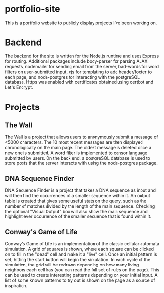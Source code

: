# portfolio-site

This is a portfolio website to publicly display projects I've been working on.

# Backend

The backend for the site is written for the Node.js runtime and uses Express for routing. Additional packages include body-parser for parsing AJAX requests, nodemailer for sending email from the server, bad-words for word filters on user-submitted input, ejs for templating to add header/footer to each page, and node-postgres for interacting with the postgreSQL database. Https was enabled with certificates obtained using certbot and Let's Encrypt.

# Projects
## The Wall

The Wall is a project that allows users to anonymously submit a message of <5000 characters. The 10 most recent messages are then displayed chronologically on the main page. The oldest message is deleted once a new one is submitted. A word filter is implemented to censor language submitted by users. On the back end, a postgreSQL database is used to store posts that the server interacts with using the node-postgres package.

## DNA Sequence Finder

DNA Sequence Finder is a project that takes a DNA sequence as input and will then find the occurrences of a smaller sequence within it. An output table is created that gives some useful stats on the query, such as the number of matches divided by the length of the main sequence. Checking the optional "Visual Output" box will also show the main sequence and highlight ever occurrence of the smaller sequence that is found within it.

## Conway's Game of Life

Conway's Game of Life is an implementation of the classic cellular automata simulation. A grid of squares is shown, where each square can be clicked on to fill in the "dead" cell and make it a "live" cell. Once an initial pattern is set, hitting the start button will begin the simulation. In each cycle of the simulation, the grid will be redrawn depending on how many living neighbors each cell has (you can read the full set of rules on the page). This can be used to create interesting patterns depending on your initial input. A list of some known patterns to try out is shown on the page as a source of inspiration.
